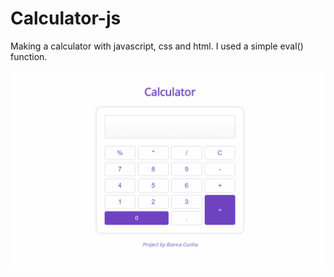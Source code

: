 # Calculator-js
Making a calculator with javascript, css and html. I used a simple eval() function.

<img alt="calculator" title="calculator" src="./images/calculator.gif" width="750px">

